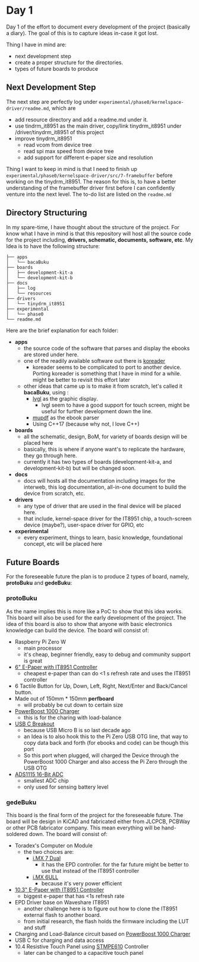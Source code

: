 # Day 1
Day 1 of the effort to document every development of the project (basically a diary). The goal of this is to capture ideas in-case it got lost.

Thing I have in mind are:
 - next development step
 - create a proper structure for the directories.
 - types of future boards to produce

## Next Development Step
The next step are perfectly log  under `experimental/phase0/kernelspace-driver/readme.md`, which are
  - add resource directory and add a readme.md under it.
  - use tindrm_it8951 as the main driver, copy/link tinydrm_it8951 under /driver/tinydrm_it8951 of this project
  - improve tinydrm_it8951
    - read vcom from device tree
    - read spi max speed from device tree
    - add support for different e-paper size and resolution

Thing I want to keep in mind is that I need to finish up `experimental/phase0/kernelspace-driver/src/7-framebuffer` before working on the tinydrm_it8951. The reason for this is, to have a better understanding of the framebuffer driver first before I can confidently venture into the next level. The to-do list are listed on the `readme.md`

## Directory Structuring
In my spare-time, I have thought about the structure of the project. For know what I have in mind is that this repository will host all the source code for the project including, **drivers, schematic, documents, software, etc**. My Idea is to have the following structure:

    ├── apps
    │	└── bacaBuku
    ├── boards
    │   ├── development-kit-a
    │   └── development-kit-b
    ├── docs
    │   ├── log
    │   └── resources
    ├── drivers
    │   └── tinydrm_it8951
    ├── experimental
    │   └── phase0
    └── readme.md

Here are the brief explanation for each folder:
 - **apps**
	 - the source code of the software that parses and display the ebooks are stored under here.
	 - one of the readily available software out there is [koreader](https://github.com/koreader/koreader)
		 - koreader seems to be complicated to port to another device. Porting koreader is something that I have in mind for a while. might be better to revisit this effort later
	 - other ideas that came up is to make it from scratch, let's called it **bacaBuku**, using :
		 - [lvgl](https://lvgl.io/) as the graphic display.
			 - lvgl seem to have a good support for touch screen, might be useful for further development down the line.
		 - [mupdf](https://mupdf.com/) as the ebook parser
		 - Using C++17 (because why not, I love C++)
 - **boards**
	 - all the schematic, design, BoM, for variety of boards design will be placed here
	 - basically, this is where if anyone want's to replicate the hardware, they go through here.
	 - currently it has two types of boards (development-kit-a, and development-kit-b) but will be changed soon.
 - **docs**
	 - docs will hosts all the documentation including images for the interweb, this log documentation, all-in-one document to build the device from scratch, etc.
 - **drivers**
	 - any type of driver that are used in the final device will be placed here.
	 - that include, kernel-space driver for the IT8951 chip, a touch-screen device (maybe?), user-space driver for GPIO, etc
 - **experimental**
	 - every experiment, things to learn, basic knowledge, foundational concept, etc will be placed here

## Future Boards
For the foreseeable future the plan is to produce 2 types of board, namely, **protoBuku** and **gedeBuku**:

### protoBuku
As the name implies this is more like a PoC to show that this idea works. This board will also be used for the early development of the project. The idea of this board is also to show that anyone with basic electronics knowledge can build the device. The board will consist of:
	
 - Raspberry Pi Zero W
	 - main processor
	 - it's cheap, beginner friendly, easy to debug and community support is great
 - [6" E-Paper with IT8951 Controller](https://www.waveshare.com/product/displays/e-paper/6inch-e-paper-hat.htm)
	 - cheapest e-paper than can do <1 s refresh rate and uses the IT8951 controller
 - 6 Tactile Button for Up, Down, Left, Right, Next/Enter and Back/Cancel button.
 - Made out of 150mm * 150mm **perfboard**
	 - will probably be cut down to certain size
 - [PowerBoost 1000 Charger](https://www.adafruit.com/product/2465)
	 - this is for the charing with load-balance
 - [USB C Breakout](https://www.adafruit.com/product/4090)
	 - because USB Micro B is so last decade ago
	 - an Idea is to also hook this to the Pi Zero USB OTG line, that way to copy data back and forth (for ebooks and code) can be though this port
	 - So this port when plugged, will charged the Device through the PowerBoost 1000 Charger and also access the Pi Zero through the USB OTG
 - [ADS1115 16-Bit ADC](https://www.adafruit.com/product/1085)
	 - smallest ADC chip
	 - only used for sensing battery level

### gedeBuku
This board is the final form of the project for the foreseeable future. The board will be design in KiCAD and fabricated either from JLCPCB, PCBWay or other PCB fabricator company. This mean everything will be hand-soldered down. The board will consist of:

- Toradex's Computer on Module
	- the two choices are:
		- [i.MX 7 Dual](https://www.toradex.com/computer-on-modules/colibri-arm-family/nxp-freescale-imx7)
			- it has the EPD controller. for the far future might be better to use that instead of the IT8951 controller
		- [i.MX 6ULL](https://www.toradex.com/computer-on-modules/colibri-arm-family/nxp-imx6ull)
			- because it's very power efficient
- [10.3" E-Paper with IT8951 Controller](https://www.waveshare.com/10.3inch-e-Paper-HAT-D.htm)
	- biggest e-paper that has <1s refresh rate
- EPD Driver base on Waveshare IT8951
	- another challenge here is to figure out how to clone the IT8951 external flash to another board.
	- from initial research, the flash holds the firmware including the LUT and stuff
- Charging and Load-Balance circuit based on [PowerBoost 1000 Charger](https://www.adafruit.com/product/2465)
- USB C for charging and data access
- 10.4 Resistive Touch Panel using [STMPE610](https://www.adafruit.com/product/1571) Controller
	- later can be changed to a capacitive touch panel
	